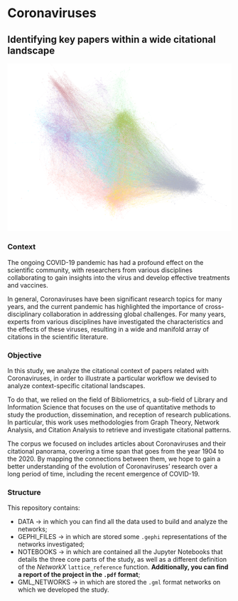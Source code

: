 # Coronaviruses
## Identifying key papers within a wide citational landscape

![Modularity view of papers' network](https://raw.githubusercontent.com/Postitisnt/COVID-19-Citations-Network-Analysis/main/Data/imgs/Papers_Modularity.png)

### Context

The ongoing COVID-19 pandemic has had a profound effect on the scientific community, with researchers from various disciplines collaborating to gain insights into the virus and develop effective treatments and vaccines. 

In general, Coronaviruses have been significant research topics for many years, and the current pandemic has highlighted the importance of cross-disciplinary collaboration in addressing global challenges. For many years, experts from various disciplines have investigated the characteristics and the effects of these viruses, resulting in a wide and manifold array of citations in the scientific literature.

### Objective

In this study, we analyze the citational context of papers related with Coronaviruses, in order to illustrate a particular workflow we devised to analyze context-specific citational landscapes. 

To do that, we relied on the field of Bibliometrics, a sub-field of Library and Information Science that focuses on the use of quantitative methods to study the production, dissemination, and reception of research publications. 
In particular, this work uses methodologies from Graph Theory, Network Analysis, and Citation Analysis to retrieve and investigate citational patterns.

The corpus we focused on includes articles about Coronaviruses and their citational panorama, covering a time span that goes from the year 1904 to the 2020. By mapping the connections between them, we hope to gain a better understanding of the evolution of Coronaviruses’ research over a long period of time, including the recent emergence of COVID-19.

### Structure

This repository contains:
- DATA -> in which you can find all the data used to build and analyze the networks;
- GEPHI_FILES -> in which are stored some `.gephi` representations of the networks investigated;
- NOTEBOOKS -> in which are contained all the Jupyter Notebooks that details the three core parts of the study, as well as a different definition of the <i>NetworkX</i> `lattice_reference` function. <b>Additionally, you can find a report of the project in the `.pdf` format</b>;
- GML_NETWORKS -> in which are stored the `.gml` format networks on which we developed the study.

